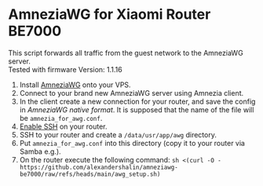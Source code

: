 # AmneziaWG for Xiaomi Router BE7000

This script forwards all traffic from the guest network to the AmneziaWG server.\
Tested with firmware Version: 1.1.16

1. Install [AmneziaWG](https://amnezia.org/ru/self-hosted) onto your VPS.
2. Connect to your brand new AmneziaWG server using Amnezia client.
3. In the client create a new connection for your router, and save the config in _AmneziaWG native format_. It is supposed that the name of the file will be `amnezia_for_awg.conf`.
4. [Enable SSH](https://github.com/openwrt-xiaomi/xmir-patcher) on your router.
5. SSH to your router and create a `/data/usr/app/awg` directory.
6. Put `amnezia_for_awg.conf` into this directory (copy it to your router via Samba e.g.).
7. On the router execute the following command: `sh <(curl -O - https://github.com/alexandershalin/amneziawg-be7000/raw/refs/heads/main/awg_setup.sh)`
